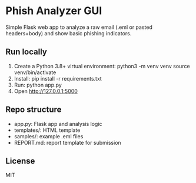 # Phish Analyzer GUI

Simple Flask web app to analyze a raw email (.eml or pasted headers+body) and show basic phishing indicators.

## Run locally
1. Create a Python 3.8+ virtual environment:
   python3 -m venv venv
   source venv/bin/activate
2. Install:
   pip install -r requirements.txt
3. Run:
   python app.py
4. Open http://127.0.0.1:5000

## Repo structure
- app.py: Flask app and analysis logic
- templates/: HTML template
- samples/: example .eml files
- REPORT.md: report template for submission

## License
MIT
